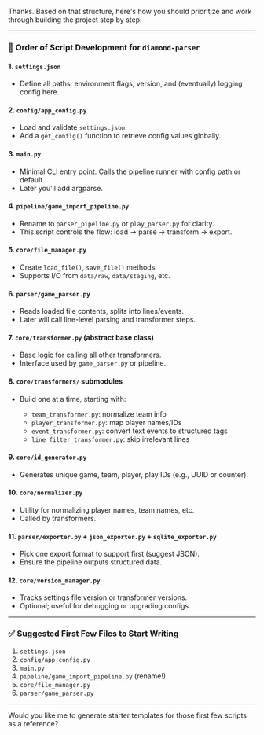 Thanks. Based on that structure, here's how you should prioritize and work through building the project step by step:

---

### 🔢 **Order of Script Development for `diamond-parser`**

#### 1. **`settings.json`**

* Define all paths, environment flags, version, and (eventually) logging config here.

#### 2. **`config/app_config.py`**

* Load and validate `settings.json`.
* Add a `get_config()` function to retrieve config values globally.

#### 3. **`main.py`**

* Minimal CLI entry point. Calls the pipeline runner with config path or default.
* Later you'll add argparse.

#### 4. **`pipeline/game_import_pipeline.py`**

* Rename to `parser_pipeline.py` or `play_parser.py` for clarity.
* This script controls the flow: load → parse → transform → export.

#### 5. **`core/file_manager.py`**

* Create `load_file()`, `save_file()` methods.
* Supports I/O from `data/raw`, `data/staging`, etc.

#### 6. **`parser/game_parser.py`**

* Reads loaded file contents, splits into lines/events.
* Later will call line-level parsing and transformer steps.

#### 7. **`core/transformer.py` (abstract base class)**

* Base logic for calling all other transformers.
* Interface used by `game_parser.py` or pipeline.

#### 8. **`core/transformers/` submodules**

* Build one at a time, starting with:

  * `team_transformer.py`: normalize team info
  * `player_transformer.py`: map player names/IDs
  * `event_transformer.py`: convert text events to structured tags
  * `line_filter_transformer.py`: skip irrelevant lines

#### 9. **`core/id_generator.py`**

* Generates unique game, team, player, play IDs (e.g., UUID or counter).

#### 10. **`core/normalizer.py`**

* Utility for normalizing player names, team names, etc.
* Called by transformers.

#### 11. **`parser/exporter.py` + `json_exporter.py` + `sqlite_exporter.py`**

* Pick one export format to support first (suggest JSON).
* Ensure the pipeline outputs structured data.

#### 12. **`core/version_manager.py`**

* Tracks settings file version or transformer versions.
* Optional; useful for debugging or upgrading configs.

---

### ✅ Suggested First Few Files to Start Writing

1. `settings.json`
2. `config/app_config.py`
3. `main.py`
4. `pipeline/game_import_pipeline.py` (rename!)
5. `core/file_manager.py`
6. `parser/game_parser.py`

---

Would you like me to generate starter templates for those first few scripts as a reference?
